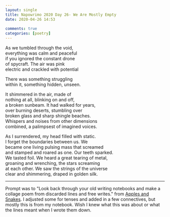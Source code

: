 ```yaml
---  
layout: single  
title: Napowrimo 2020 Day 26- We Are Mostly Empty  
date: 2020-04-26 14:53  
  
comments: true  
categories: [poetry]  
---  
```

As we tumbled through the void,  
everything was calm and peaceful  
if you ignored the constant drone  
of spycraft. The air was pink  
electric and crackled with potential  

There was something struggling  
within it, something hidden, unseen.  

It shimmered in the air, made of  
nothing at all, blinking on and off,  
a broken sunbeam. It had walked for years,  
over burning deserts, stumbling over  
broken glass and sharp shingle beaches.  
Whispers and noises from other dimensions  
combined, a palimpsest of imagined voices.  

As I surrendered, my head filled with static.  
I forget the boundaries between us. We  
became one living pulsing mass that screamed  
and stamped and roared as one. Our teeth sparked.  
We tasted foil. We heard a great tearing of metal,  
groaning and wrenching, the stars screaming  
at each other. We saw the strings of the universe  
clear and shimmering, draped in golden silk.  

***  

Prompt was to "Look back through your old writing notebooks and make a collage poem from discarded lines and free writes." from <a href="https://www.instagram.com/applesandsnakes/">Apples and Snakes</a>. I adjusted some for tenses and added in a few connectives, but mostly this is from my notebook. Wish I knew what this was about or what the lines meant when I wrote them down.  

